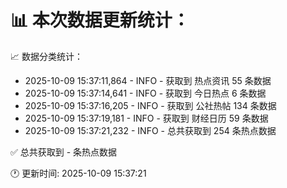 📊 本次数据更新统计：
==========================

📈 数据分类统计：
- 2025-10-09 15:37:11,864 - INFO - 获取到 热点资讯 55 条数据
- 2025-10-09 15:37:14,641 - INFO - 获取到 今日热点 6 条数据
- 2025-10-09 15:37:16,205 - INFO - 获取到 公社热帖 134 条数据
- 2025-10-09 15:37:19,181 - INFO - 获取到 财经日历 59 条数据
- 2025-10-09 15:37:21,232 - INFO - 总共获取到 254 条热点数据

✅ 总共获取到 - 条热点数据

🕐 更新时间: 2025-10-09 15:37:21
